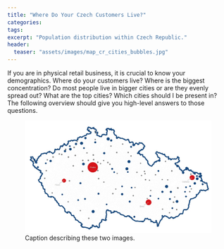 ```yaml
---
title: "Where Do Your Czech Customers Live?"
categories:
tags:
excerpt: "Population distribution within Czech Republic."
header:
  teaser: "assets/images/map_cr_cities_bubbles.jpg"
---
```

If you are in physical retail business, it is crucial to know your demographics. Where do your customers live? Where is the biggest concentration? Do most people live in bigger cities or are they evenly spread out? What are the top cities? Which cities should I be present in? The following overview should give you high-level answers to those questions.

<figure>
    <a href="/assets/images/map_cr_cities_bubbles.jpg"><img src="/assets/images/map_cr_cities_bubbles.jpg"></a>
    <figcaption>Caption describing these two images.</figcaption>
</figure>



